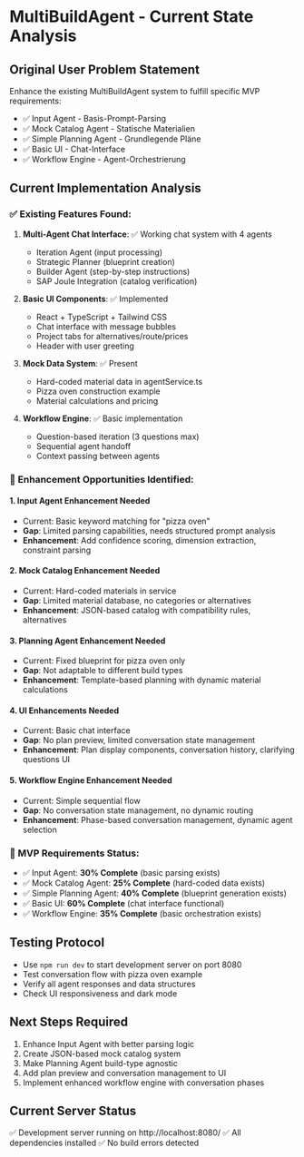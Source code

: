# MultiBuildAgent - Current State Analysis

## Original User Problem Statement
Enhance the existing MultiBuildAgent system to fulfill specific MVP requirements:
- ✅ Input Agent - Basis-Prompt-Parsing
- ✅ Mock Catalog Agent - Statische Materialien  
- ✅ Simple Planning Agent - Grundlegende Pläne
- ✅ Basic UI - Chat-Interface
- ✅ Workflow Engine - Agent-Orchestrierung

## Current Implementation Analysis

### ✅ Existing Features Found:
1. **Multi-Agent Chat Interface**: ✅ Working chat system with 4 agents
   - Iteration Agent (input processing)
   - Strategic Planner (blueprint creation)
   - Builder Agent (step-by-step instructions)
   - SAP Joule Integration (catalog verification)

2. **Basic UI Components**: ✅ Implemented
   - React + TypeScript + Tailwind CSS
   - Chat interface with message bubbles
   - Project tabs for alternatives/route/prices
   - Header with user greeting

3. **Mock Data System**: ✅ Present
   - Hard-coded material data in agentService.ts
   - Pizza oven construction example
   - Material calculations and pricing

4. **Workflow Engine**: ✅ Basic implementation
   - Question-based iteration (3 questions max)
   - Sequential agent handoff
   - Context passing between agents

### 🔧 Enhancement Opportunities Identified:

#### 1. **Input Agent Enhancement Needed**
- Current: Basic keyword matching for "pizza oven"
- **Gap**: Limited parsing capabilities, needs structured prompt analysis
- **Enhancement**: Add confidence scoring, dimension extraction, constraint parsing

#### 2. **Mock Catalog Enhancement Needed**  
- Current: Hard-coded materials in service
- **Gap**: Limited material database, no categories or alternatives
- **Enhancement**: JSON-based catalog with compatibility rules, alternatives

#### 3. **Planning Agent Enhancement Needed**
- Current: Fixed blueprint for pizza oven only
- **Gap**: Not adaptable to different build types
- **Enhancement**: Template-based planning with dynamic material calculations

#### 4. **UI Enhancements Needed**
- Current: Basic chat interface
- **Gap**: No plan preview, limited conversation state management
- **Enhancement**: Plan display components, conversation history, clarifying questions UI

#### 5. **Workflow Engine Enhancement Needed**
- Current: Simple sequential flow
- **Gap**: No conversation state management, no dynamic routing
- **Enhancement**: Phase-based conversation management, dynamic agent selection

### 🎯 MVP Requirements Status:
- ✅ Input Agent: **30% Complete** (basic parsing exists)
- ✅ Mock Catalog Agent: **25% Complete** (hard-coded data exists) 
- ✅ Simple Planning Agent: **40% Complete** (blueprint generation exists)
- ✅ Basic UI: **60% Complete** (chat interface functional)
- ✅ Workflow Engine: **35% Complete** (basic orchestration exists)

## Testing Protocol
- Use `npm run dev` to start development server on port 8080
- Test conversation flow with pizza oven example
- Verify all agent responses and data structures
- Check UI responsiveness and dark mode

## Next Steps Required
1. Enhance Input Agent with better parsing logic
2. Create JSON-based mock catalog system
3. Make Planning Agent build-type agnostic  
4. Add plan preview and conversation management to UI
5. Implement enhanced workflow engine with conversation phases

## Current Server Status
✅ Development server running on http://localhost:8080/
✅ All dependencies installed
✅ No build errors detected